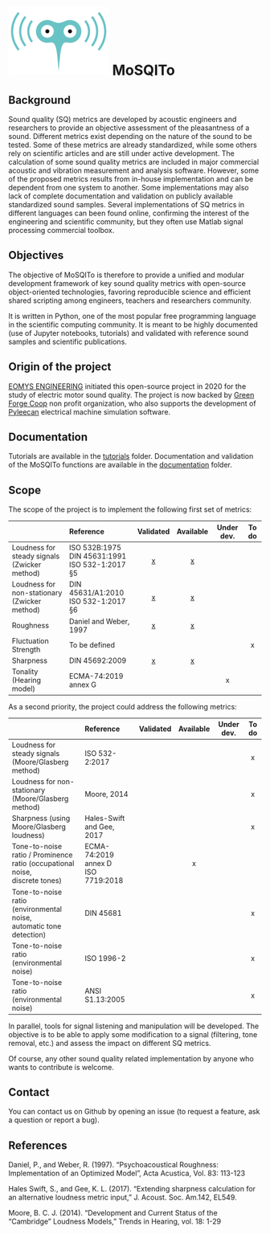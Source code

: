 # ![MoSQITo Logo](./logo.png) MoSQITo

## Background

Sound quality (SQ) metrics are developed by acoustic engineers and
researchers to provide an objective assessment of the pleasantness of a
sound. Different metrics exist depending on the nature of the sound to
be tested. Some of these metrics are already standardized, while some
others rely on scientific articles and are still under active
development. The calculation of some sound quality metrics are included
in major commercial acoustic and vibration measurement and analysis
software. However, some of the proposed metrics results from in-house
implementation and can be dependent from one system to another. Some
implementations may also lack of complete documentation and validation
on publicly available standardized sound samples. Several
implementations of SQ metrics in different languages can been found
online, confirming the interest of the engineering and scientific
community, but they often use Matlab signal processing commercial
toolbox.

## Objectives

The objective of MoSQITo is therefore to provide a unified and modular
development framework of key sound quality metrics with open-source
object-oriented technologies, favoring reproducible science and
efficient shared scripting among engineers, teachers and researchers
community.

It is written in Python, one of the most popular free programming
language in the scientific computing community. It is meant to be highly
documented (use of Jupyter notebooks, tutorials) and validated with
reference sound samples and scientific publications.

## Origin of the project

[EOMYS ENGINEERING](https://eomys.com/?lang=en) initiated this open-source project 
in 2020 for the study of electric motor sound quality. The project is now
backed by [Green Forge Coop](https://www.linkedin.com/company/greenforgecoop/) non profit organization, 
who also supports the development of [Pyleecan](https://www.pyleecan.org) electrical 
machine simulation software.

## Documentation

Tutorials are available in the [tutorials](./tutorials/) folder. Documentation 
and validation of the MoSQITo functions are available in the [documentation](./documentation/) folder.


## Scope

The scope of the project is to implement the following first set of
metrics:

|| Reference | Validated | Available | Under dev. | To do |
|:-|:-|:-:|:-:|:-:|:-:|
|Loudness for<br>steady signals<br>(Zwicker method) | ISO 532B:1975<br>DIN 45631:1991<br>ISO 532-1:2017 §5 | [x](./mosqito/validations/loudness_zwicker/output) | [x](./documentation/loudness-stationary.md) ||
|Loudness for non-stationary<br>(Zwicker method) | DIN 45631/A1:2010<br>ISO 532-1:2017 §6 | [x](./mosqito/validations/loudness_zwicker/output) | [x](./documentation/loudness-time-varying.md) |||
| Roughness | Daniel and Weber, 1997 | [x](./mosqito/validations/roughness_danielweber) | [x](./documentation/roughness.md) |||
| Fluctuation Strength | To be defined |||| x |
| Sharpness | DIN 45692:2009 | [x](./mosqito/validations/sharpness/output) | [x](./documentation/sharpness.md) |||
| Tonality (Hearing model) | ECMA-74:2019 annex G ||| x ||

As a second priority, the project could address the following metrics:

|| Reference | Validated | Available | Under dev. | To do |
|:-|:-|:-:|:-:|:-:|:-:|
|Loudness for steady signals<br>(Moore/Glasberg method) | ISO 532-2:2017 ||||x|
|Loudness for non-stationary<br>(Moore/Glasberg method) | Moore, 2014 ||||x|
|Sharpness (using <br>Moore/Glasberg loudness) | Hales-Swift<br>and Gee, 2017 ||||x|
|Tone-to-noise ratio / Prominence <br> ratio (occupational noise,<br>discrete tones) | ECMA-74:2019 annex D<br>ISO 7719:2018 || x|||
|Tone-to-noise ratio<br>(environmental noise,<br>automatic tone detection) | DIN 45681 ||||x|
|Tone-to-noise ratio<br>(environmental noise) | ISO 1996-2 ||||x|
|Tone-to-noise ratio<br>(environmental noise) | ANSI S1.13:2005 ||||x|

In parallel, tools for signal listening and manipulation will be
developed. The objective is to be able to apply some modification to a
signal (filtering, tone removal, etc.) and assess the impact on
different SQ metrics.

Of course, any other sound quality related implementation by anyone who
wants to contribute is welcome.

## Contact

You can contact us on Github by opening an issue (to request a feature,
ask a question or report a bug).

## References

Daniel, P., and Weber, R. (1997). “Psychoacoustical Roughness: Implementation 
of an Optimized Model”, Acta Acustica, Vol. 83: 113-123

Hales Swift, S., and Gee, K. L. (2017). “Extending sharpness calculation
for an alternative loudness metric input,” J. Acoust. Soc. Am.142,
EL549. 

Moore, B. C. J. (2014). “Development and Current Status of the
“Cambridge” Loudness Models,” Trends in Hearing, vol. 18: 1-29

